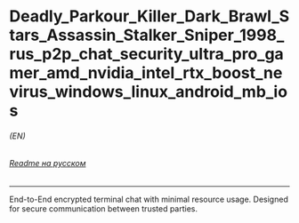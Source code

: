 # Deadly_Parkour_Killer_Dark_Brawl_Stars_Assassin_Stalker_Sniper_1998_rus_p2p_chat_security_ultra_pro_gamer_amd_nvidia_intel_rtx_boost_nevirus_windows_linux_android_mb_ios

###### (EN)

###### [Readme на русском](README_ru.md)

---

End-to-End encrypted terminal chat with minimal resource usage. Designed for secure communication between trusted
parties.
